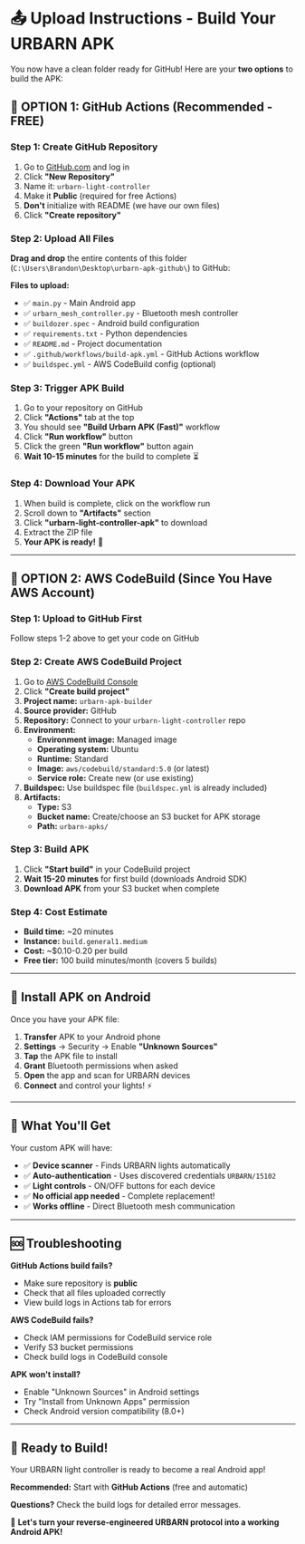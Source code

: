# 📤 Upload Instructions - Build Your URBARN APK

You now have a clean folder ready for GitHub! Here are your **two options** to build the APK:

## 🚀 **OPTION 1: GitHub Actions (Recommended - FREE)**

### Step 1: Create GitHub Repository
1. Go to [GitHub.com](https://github.com) and log in
2. Click **"New Repository"**
3. Name it: `urbarn-light-controller`
4. Make it **Public** (required for free Actions)
5. **Don't** initialize with README (we have our own files)
6. Click **"Create repository"**

### Step 2: Upload All Files
**Drag and drop** the entire contents of this folder (`C:\Users\Brandon\Desktop\urbarn-apk-github\`) to GitHub:

**Files to upload:**
- ✅ `main.py` - Main Android app
- ✅ `urbarn_mesh_controller.py` - Bluetooth mesh controller
- ✅ `buildozer.spec` - Android build configuration  
- ✅ `requirements.txt` - Python dependencies
- ✅ `README.md` - Project documentation
- ✅ `.github/workflows/build-apk.yml` - GitHub Actions workflow
- ✅ `buildspec.yml` - AWS CodeBuild config (optional)

### Step 3: Trigger APK Build
1. Go to your repository on GitHub
2. Click **"Actions"** tab at the top
3. You should see **"Build Urbarn APK (Fast)"** workflow
4. Click **"Run workflow"** button
5. Click the green **"Run workflow"** button again
6. **Wait 10-15 minutes** for the build to complete ⏳

### Step 4: Download Your APK
1. When build is complete, click on the workflow run
2. Scroll down to **"Artifacts"** section  
3. Click **"urbarn-light-controller-apk"** to download
4. Extract the ZIP file
5. **Your APK is ready!** 🎉

---

## 🔶 **OPTION 2: AWS CodeBuild (Since You Have AWS Account)**

### Step 1: Upload to GitHub First
Follow steps 1-2 above to get your code on GitHub

### Step 2: Create AWS CodeBuild Project
1. Go to [AWS CodeBuild Console](https://console.aws.amazon.com/codesuite/codebuild)
2. Click **"Create build project"**
3. **Project name:** `urbarn-apk-builder`
4. **Source provider:** GitHub
5. **Repository:** Connect to your `urbarn-light-controller` repo
6. **Environment:**
   - **Environment image:** Managed image
   - **Operating system:** Ubuntu
   - **Runtime:** Standard
   - **Image:** `aws/codebuild/standard:5.0` (or latest)
   - **Service role:** Create new (or use existing)
7. **Buildspec:** Use buildspec file (`buildspec.yml` is already included)
8. **Artifacts:**
   - **Type:** S3
   - **Bucket name:** Create/choose an S3 bucket for APK storage
   - **Path:** `urbarn-apks/`

### Step 3: Build APK
1. Click **"Start build"** in your CodeBuild project
2. **Wait 15-20 minutes** for first build (downloads Android SDK)
3. **Download APK** from your S3 bucket when complete

### Step 4: Cost Estimate
- **Build time:** ~20 minutes
- **Instance:** `build.general1.medium`
- **Cost:** ~$0.10-0.20 per build
- **Free tier:** 100 build minutes/month (covers 5 builds)

---

## 📱 **Install APK on Android**

Once you have your APK file:

1. **Transfer** APK to your Android phone
2. **Settings** → Security → Enable **"Unknown Sources"**
3. **Tap** the APK file to install
4. **Grant** Bluetooth permissions when asked
5. **Open** the app and scan for URBARN devices
6. **Connect** and control your lights! ⚡

---

## 🎯 **What You'll Get**

Your custom APK will have:
- ✅ **Device scanner** - Finds URBARN lights automatically
- ✅ **Auto-authentication** - Uses discovered credentials `URBARN/15102`
- ✅ **Light controls** - ON/OFF buttons for each device
- ✅ **No official app needed** - Complete replacement!
- ✅ **Works offline** - Direct Bluetooth mesh communication

---

## 🆘 **Troubleshooting**

**GitHub Actions build fails?**
- Make sure repository is **public**
- Check that all files uploaded correctly
- View build logs in Actions tab for errors

**AWS CodeBuild fails?**
- Check IAM permissions for CodeBuild service role
- Verify S3 bucket permissions
- Check build logs in CodeBuild console

**APK won't install?**
- Enable "Unknown Sources" in Android settings
- Try "Install from Unknown Apps" permission
- Check Android version compatibility (8.0+)

---

## 🎉 **Ready to Build!**

Your URBARN light controller is ready to become a real Android app!

**Recommended:** Start with **GitHub Actions** (free and automatic)

**Questions?** Check the build logs for detailed error messages.

🚀 **Let's turn your reverse-engineered URBARN protocol into a working Android APK!**
